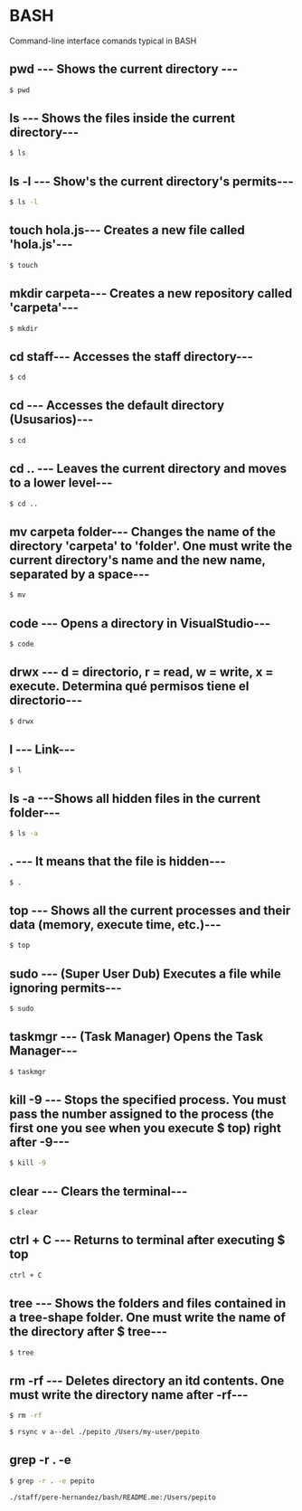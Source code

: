 # BASH

Command-line interface comands typical in BASH

## pwd --- Shows the current directory ---

```sh
$ pwd
```



## ls --- Shows the files inside the current directory---

```sh
$ ls
```



## ls -l --- Show's the current directory's permits---
```sh
$ ls -l
```



## touch hola.js--- Creates a new file called 'hola.js'---

```sh
$ touch
```



## mkdir carpeta--- Creates a new repository called 'carpeta'---

```sh
$ mkdir
```

## cd staff--- Accesses the staff directory---

```sh
$ cd
```



## cd --- Accesses the default directory (Ususarios)---

```sh
$ cd
```



## cd .. --- Leaves the current directory and moves to a lower level---

```sh
$ cd ..
```



## mv carpeta folder--- Changes the name of the directory 'carpeta' to 'folder'. One must write the current directory's name and the new name, separated by a space---

```sh
$ mv
```



## code --- Opens a directory in VisualStudio---

```sh
$ code
```



## drwx --- d = directorio, r = read, w = write, x = execute. Determina qué permisos tiene el directorio---

```sh
$ drwx
```



## l --- Link---

```sh
$ l
```



## ls -a ---Shows all hidden files in the current folder---

```sh
$ ls -a
```



## . --- It means that the file is hidden---

```sh
$ .
```



## top --- Shows all the current processes and their data (memory, execute time, etc.)---

```sh
$ top
```



## sudo --- (Super User Dub) Executes a file while ignoring permits---

```sh
$ sudo
```



## taskmgr --- (Task Manager) Opens the Task Manager---

```sh
$ taskmgr
```



## kill -9 --- Stops the specified process. You must pass the number assigned to the process (the first one you see when you execute $ top) right after -9---

```sh
$ kill -9
```



## clear --- Clears the terminal---

```sh
$ clear
```



## ctrl + C --- Returns to terminal after executing $ top

```sh
ctrl + C
```



## tree --- Shows the folders and files contained in a tree-shape folder. One must write the name of the directory after $ tree---

```sh
$ tree
```



## rm -rf --- Deletes directory an itd contents. One must write the directory name after -rf---

```sh
$ rm -rf
```



```sh
$ rsync v a--del ./pepito /Users/my-user/pepito
```
## grep -r . -e <expression>

```sh
$ grep -r . -e pepito

./staff/pere-hernandez/bash/README.me:/Users/pepito
```